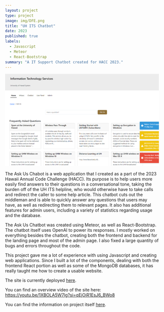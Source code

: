 ```yaml
---
layout: project
type: project
image: img/DFE.png
title: "UH ITS Chatbot"
date: 2023
published: true
labels:
  - Javascript
  - Meteor
  - React-Bootstrap
summary: "A IT Support Chatbot created for HACC 2023."
---
```

<div class="text-center p-4">
  <img width="1200px" src="../img/stuffthing.png" class="img-thumbnail" >
</div>

  The Ask Us Chabot is a web application that I created as a part of the 2023 Hawaii Annual Code Challenge (HACC). Its purpose is to help users more easily find answers to their questions in a conversational tone, taking the burden off of the UH ITS helpline, who would otherwise have to take calls and redirect the caller to some help article. This chatbot cuts out the middleman and is able to quickly answer any questions that users may have, as well as redirecting them to relevant pages. It also has additional features for admin users, including a variety of statistics regarding usage and the database.

  The Ask Us Chatbot was created using Meteor, as well as React-Bootstrap. The chatbot itself uses OpenAI to power its responses. I mostly worked on everything besides the chatbot, creating both the frontend and backend for the landing page and most of the admin page. I also fixed a large quantity of bugs and errors throughout the code.

  This project gave me a lot of experience with using Javascript and creating web applications. Since I built a lot of the components, dealing with both the frontend React portion as well as some of the MongoDB databases, it has really taught me how to create a usable website.

The site is currently deployed [here](https://askuh.info/).

You can find an overview video of the site here: <a href="https://youtu.be/1XBOLA5W7lg?si=qEjOiR1EsJ6_BWo8">https://youtu.be/1XBOLA5W7lg?si=qEjOiR1EsJ6_BWo8</a>
 
You can find the information on project itself [here](https://regex-ics314.github.io/).
